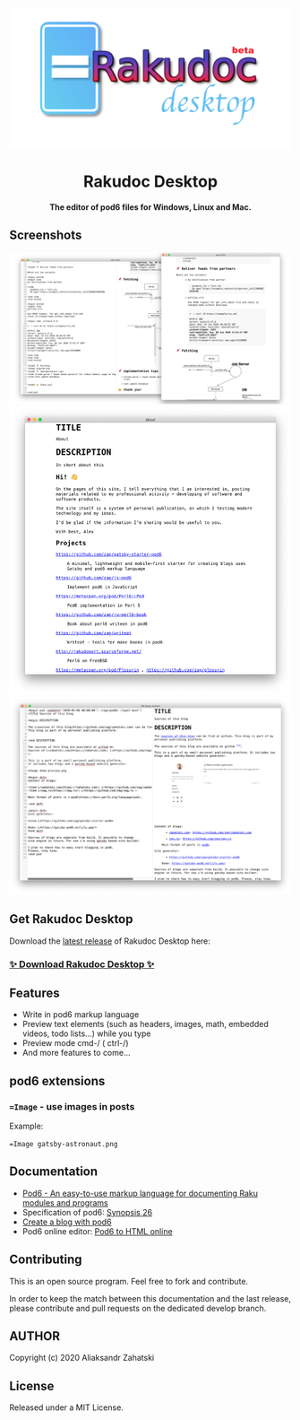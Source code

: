 

![Rakudoc Desktop](./doc/rakudoc-desktop.png)

<h1 align="center">
  Rakudoc Desktop
</h1>
<h4 align="center">The editor of pod6 files for Windows, Linux and Mac.</h4>

## Screenshots

![Rakudoc Desktop Screenshot](./doc/screenshot-full-page.png)
![Rakudoc Desktop Screenshot](./doc/Screenshot1.png)
![Rakudoc Desktop Screenshot](./doc/Screenshot2.png)


## Get Rakudoc Desktop


Download the [latest release](https://github.com/zag/rakudoc-desktop/releases/latest) of Rakudoc Desktop here:

### [✨ Download Rakudoc Desktop ✨](https://github.com/zag/rakudoc-desktop/releases/latest)


## Features

* Write in pod6 markup language 
* Preview text elements (such as headers, images, math, embedded videos, todo lists...) while you type
* Preview mode cmd-/ ( ctrl-/)
* And more features to come...

## pod6 extensions
### `=Image` - use images in posts

Example:

`=Image gatsby-astronaut.png
`

## Documentation
* [Pod6 - An easy-to-use markup language for documenting Raku modules and programs](https://docs.raku.org/language/pod)
* Specification of pod6: [Synopsis 26](https://github.com/perl6/specs/blob/master/S26-documentation.pod)
* [Create a blog with pod6](https://zahatski.com/2020/5/28/1/create-a-blog-with-pod6)
* Pod6 online editor: [Pod6 to HTML online](https://pod6.in/)

## Contributing

This is an open source program. Feel free to fork and contribute.

In order to keep the match between this documentation and the last release, please contribute and pull requests on the dedicated develop branch.

## AUTHOR

Copyright (c) 2020 Aliaksandr Zahatski


## License

Released under a MIT License.